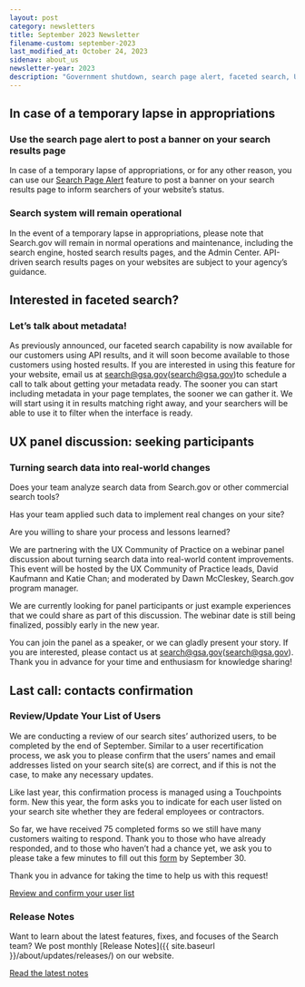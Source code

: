 ```yaml
---
layout: post
category: newsletters
title: September 2023 Newsletter
filename-custom: september-2023
last_modified_at: October 24, 2023
sidenav: about_us
newsletter-year: 2023
description: "Government shutdown, search page alert, faceted search, UX panel discussion, review list of contacts, release notes."
---
```


## In case of a temporary lapse in appropriations

### Use the search page alert to post a banner on your search results page

In case of a temporary lapse of appropriations, or for any other reason, you can use our [Search Page Alert](https://search.gov/admin-center/display/system-alert.html) feature to post a banner on your search results page to inform searchers of your website’s status.

### Search system will remain operational
In the event of a temporary lapse in appropriations, please note that Search.gov will remain in normal operations and maintenance, including the search engine, hosted search results pages, and the Admin Center. API-driven search results pages on your websites are subject to your agency’s guidance.



## Interested in faceted search?

### Let’s talk about metadata!

As previously announced, our faceted search capability is now available for our customers using API results, and it will soon become available to those customers using hosted results. If you are interested in using this feature for your website, email us at search@gsa.gov(search@gsa.gov)to schedule a call to talk about getting your metadata ready. The sooner you can start including metadata in your page templates, the sooner we can gather it. We will start using it in results matching right away, and your searchers will be able to use it to filter when the interface is ready.


## UX panel discussion: seeking participants

### Turning search data into real-world changes

Does your team analyze search data from Search.gov or other commercial search tools?

Has your team applied such data to implement real changes on your site?

Are you willing to share your process and lessons learned?

We are partnering with the UX Community of Practice on a webinar panel discussion about turning search data into real-world content improvements. This event will be hosted by the UX Community of Practice leads, David Kaufmann and Katie Chan; and moderated by Dawn McCleskey, Search.gov program manager.

We are currently looking for panel participants or just example experiences that we could share as part of this discussion. The webinar date is still being finalized, possibly early in the new year.

You can join the panel as a speaker, or we can gladly present your story. If you are interested, please contact us at search@gsa.gov(search@gsa.gov). Thank you in advance for your time and enthusiasm for knowledge sharing!


## Last call: contacts confirmation

### Review/Update Your List of Users

We are conducting a review of our search sites’ authorized users, to be completed by the end of September. Similar to a user recertification process, we ask you to please confirm that the users’ names and email addresses listed on your search site(s) are correct, and if this is not the case, to make any necessary updates. 

Like last year, this confirmation process is managed using a Touchpoints form. New this year, the form asks you to indicate for each user listed on your search site whether they are federal employees or contractors.

So far, we have received 75 completed forms so we still have many customers waiting to respond. Thank you to those who have already responded, and to those who haven’t had a chance yet, we ask you to please take a few minutes to fill out this [form](https://touchpoints.app.cloud.gov/touchpoints/58494327/submit) by September 30. 

Thank you in advance for taking the time to help us with this request!

[Review and confirm your user list](https://touchpoints.app.cloud.gov/touchpoints/58494327/submit)



### Release Notes

Want to learn about the latest features, fixes, and focuses of the Search team? We post monthly [Release Notes]({{ site.baseurl }}/about/updates/releases/) on our website.

[Read the latest notes]({{site.baseurl}}/about/updates/releases/august-2023.html)
